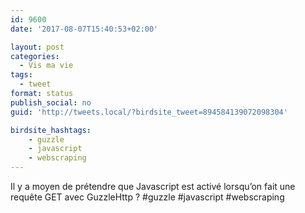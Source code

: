 ```yaml
---
id: 9600
date: '2017-08-07T15:40:53+02:00'

layout: post
categories:
  - Vis ma vie
tags:
  - tweet
format: status
publish_social: no
guid: 'http://tweets.local/?birdsite_tweet=894584139072098304'

birdsite_hashtags:
    - guzzle
    - javascript
    - webscraping
---
```


Il y a moyen de prétendre que Javascript est activé lorsqu’on fait une requête GET avec GuzzleHttp ? #guzzle #javascript #webscraping